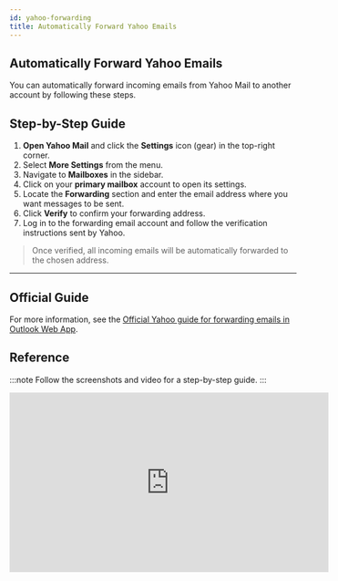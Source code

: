 ```yaml
---
id: yahoo-forwarding
title: Automatically Forward Yahoo Emails
---
```


## Automatically Forward Yahoo Emails

You can automatically forward incoming emails from Yahoo Mail to another account by following these steps.

## Step-by-Step Guide

1. **Open Yahoo Mail** and click the **Settings** icon (gear) in the top-right corner.  
2. Select **More Settings** from the menu.  
3. Navigate to **Mailboxes** in the sidebar.  
4. Click on your **primary mailbox** account to open its settings.  
5. Locate the **Forwarding** section and enter the email address where you want messages to be sent.  
6. Click **Verify** to confirm your forwarding address.  
7. Log in to the forwarding email account and follow the verification instructions sent by Yahoo.  

> Once verified, all incoming emails will be automatically forwarded to the chosen address.

---

## Official Guide

For more information, see the [Official Yahoo guide for forwarding emails in Outlook Web App](https://help.yahoo.com/kb/SLN29133.html).

## Reference 
:::note
Follow the screenshots and video for a step-by-step guide.
:::

<iframe width="560" height="315" src="https://www.youtube.com/embed/9eFrPqMp2q0?si=AmpUUbNV2jx_lDXa" title="YouTube video player" frameborder="0" allow="accelerometer; autoplay; clipboard-write; encrypted-media; gyroscope; picture-in-picture; web-share" referrerpolicy="strict-origin-when-cross-origin" allowfullscreen></iframe>



